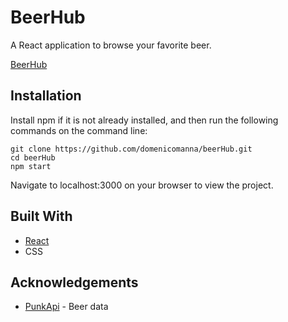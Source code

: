 BeerHub
======
A React application to browse your favorite beer. 

[BeerHub](https://domenicomanna.github.io/beerHub/)

Installation
------
Install npm if it is not already installed, and then run the following commands on the command line: 
```
git clone https://github.com/domenicomanna/beerHub.git
cd beerHub
npm start
```
Navigate to localhost:3000 on your browser to view the project.

Built With
------
  * [React](https://reactjs.org/)
  * CSS

Acknowledgements
------
  * [PunkApi](https://punkapi.com/documentation/v2) - Beer data